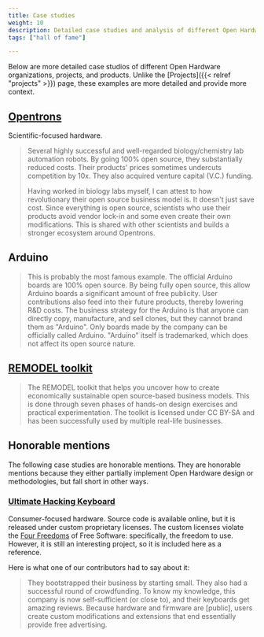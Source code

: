 ```yaml
---
title: Case studies
weight: 10
description: Detailed case studies and analysis of different Open Hardware organizations, projects, and products.
tags: ["hall of fame"]

---
```


Below are more detailed case studios of different Open Hardware organizations, projects, and products.
Unlike the [Projects]({{< relref "projects" >}}) page, these examples are more detailed and provide more context.

## [Opentrons](https://opentrons.com/)

Scientific-focused hardware.

> Several highly successful and well-regarded biology/chemistry lab automation robots.
> By going 100% open source, they substantially reduced costs.
> Their products' prices sometimes undercuts competition by 10x.
> They also acquired venture capital (V.C.) funding.
>
> Having worked in biology labs myself, I can attest to how revolutionary their open source business model is.
> It doesn't just save cost.
> Since everything is open source, scientists who use their products avoid vendor lock-in and some even create their own modifications.
> This is shared with other scientists and builds a stronger ecosystem around Opentrons.


## Arduino

> This is probably the most famous example.
> The official Arduino boards are 100% open source.
> By being fully open source, this allow Arduino boards a significant amount of free publicity.
> User contributions also feed into their future products, thereby lowering R&D costs.
> The business strategy for the Arduino is that anyone can directly copy, manufacture, and sell clones, but they cannot brand them as "Arduino".
> Only boards made by the company can be officially called Arduino.
> "Arduino" itself is trademarked, which does not affect its open source nature.


## [REMODEL toolkit](https://remodel.dk/)

> The REMODEL toolkit that helps you uncover how to create economically sustainable open source-based business models.
> This is done through seven phases of hands-on design exercises and practical experimentation.
> The toolkit is licensed under CC BY-SA and has been successfully used by multiple real-life businesses.


## Honorable mentions

The following case studies are honorable mentions.
They are honorable mentions because they either partially implement Open Hardware design or methodologies, but fall short in other ways.

### [Ultimate Hacking Keyboard](https://ultimatehackingkeyboard.com/)

Consumer-focused hardware.
Source code is available online, but it is released under custom proprietary licenses.
The custom licenses violate the [Four Freedoms](https://fsfe.org/freesoftware/) of Free Software: specifically, the freedom to use.
However, it is still an interesting project, so it is included here as a reference.

Here is what one of our contributors had to say about it:

> They bootstrapped their business by starting small.
> They also had a successful round of crowdfunding.
> To know my knowledge, this company is now self-sufficient (or close to), and their keyboards get amazing reviews.
> Because hardware and firmware are [public], users create custom modifications and extensions that end essentially provide free advertising.
